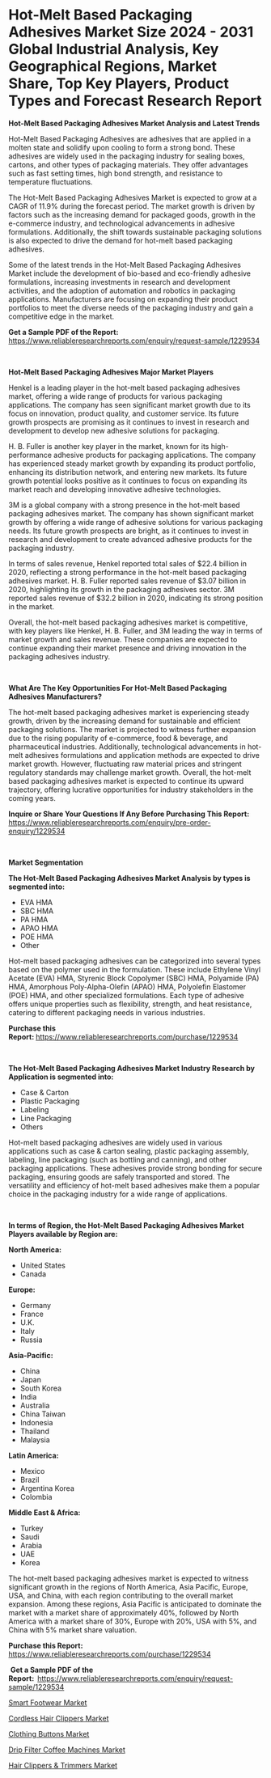 <p><h1>Hot-Melt Based Packaging Adhesives Market Size 2024 - 2031 Global Industrial Analysis, Key Geographical Regions, Market Share, Top Key Players, Product Types and Forecast Research Report</h1></p><p><strong>Hot-Melt Based Packaging Adhesives Market Analysis and Latest Trends</strong></p>
<p><p>Hot-Melt Based Packaging Adhesives are adhesives that are applied in a molten state and solidify upon cooling to form a strong bond. These adhesives are widely used in the packaging industry for sealing boxes, cartons, and other types of packaging materials. They offer advantages such as fast setting times, high bond strength, and resistance to temperature fluctuations.</p><p>The Hot-Melt Based Packaging Adhesives Market is expected to grow at a CAGR of 11.9% during the forecast period. The market growth is driven by factors such as the increasing demand for packaged goods, growth in the e-commerce industry, and technological advancements in adhesive formulations. Additionally, the shift towards sustainable packaging solutions is also expected to drive the demand for hot-melt based packaging adhesives.</p><p>Some of the latest trends in the Hot-Melt Based Packaging Adhesives Market include the development of bio-based and eco-friendly adhesive formulations, increasing investments in research and development activities, and the adoption of automation and robotics in packaging applications. Manufacturers are focusing on expanding their product portfolios to meet the diverse needs of the packaging industry and gain a competitive edge in the market.</p></p>
<p><strong>Get a Sample PDF of the Report:&nbsp;</strong> <a href="https://www.reliableresearchreports.com/enquiry/request-sample/1229534">https://www.reliableresearchreports.com/enquiry/request-sample/1229534</a></p>
<p>&nbsp;</p>
<p><strong>Hot-Melt Based Packaging Adhesives Major Market Players</strong></p>
<p><p>Henkel is a leading player in the hot-melt based packaging adhesives market, offering a wide range of products for various packaging applications. The company has seen significant market growth due to its focus on innovation, product quality, and customer service. Its future growth prospects are promising as it continues to invest in research and development to develop new adhesive solutions for packaging.</p><p>H. B. Fuller is another key player in the market, known for its high-performance adhesive products for packaging applications. The company has experienced steady market growth by expanding its product portfolio, enhancing its distribution network, and entering new markets. Its future growth potential looks positive as it continues to focus on expanding its market reach and developing innovative adhesive technologies.</p><p>3M is a global company with a strong presence in the hot-melt based packaging adhesives market. The company has shown significant market growth by offering a wide range of adhesive solutions for various packaging needs. Its future growth prospects are bright, as it continues to invest in research and development to create advanced adhesive products for the packaging industry.</p><p>In terms of sales revenue, Henkel reported total sales of $22.4 billion in 2020, reflecting a strong performance in the hot-melt based packaging adhesives market. H. B. Fuller reported sales revenue of $3.07 billion in 2020, highlighting its growth in the packaging adhesives sector. 3M reported sales revenue of $32.2 billion in 2020, indicating its strong position in the market.</p><p>Overall, the hot-melt based packaging adhesives market is competitive, with key players like Henkel, H. B. Fuller, and 3M leading the way in terms of market growth and sales revenue. These companies are expected to continue expanding their market presence and driving innovation in the packaging adhesives industry.</p></p>
<p>&nbsp;</p>
<p><strong>What Are The Key Opportunities For Hot-Melt Based Packaging Adhesives Manufacturers?</strong></p>
<p><p>The hot-melt based packaging adhesives market is experiencing steady growth, driven by the increasing demand for sustainable and efficient packaging solutions. The market is projected to witness further expansion due to the rising popularity of e-commerce, food & beverage, and pharmaceutical industries. Additionally, technological advancements in hot-melt adhesives formulations and application methods are expected to drive market growth. However, fluctuating raw material prices and stringent regulatory standards may challenge market growth. Overall, the hot-melt based packaging adhesives market is expected to continue its upward trajectory, offering lucrative opportunities for industry stakeholders in the coming years.</p></p>
<p><strong>Inquire or Share Your Questions If Any Before Purchasing This Report:</strong> <a href="https://www.reliableresearchreports.com/enquiry/pre-order-enquiry/1229534">https://www.reliableresearchreports.com/enquiry/pre-order-enquiry/1229534</a></p>
<p>&nbsp;</p>
<p><strong>Market Segmentation</strong></p>
<p><strong>The Hot-Melt Based Packaging Adhesives Market Analysis by types is segmented into:</strong></p>
<p><ul><li>EVA HMA</li><li>SBC HMA</li><li>PA HMA</li><li>APAO HMA</li><li>POE HMA</li><li>Other</li></ul></p>
<p><p>Hot-melt based packaging adhesives can be categorized into several types based on the polymer used in the formulation. These include Ethylene Vinyl Acetate (EVA) HMA, Styrenic Block Copolymer (SBC) HMA, Polyamide (PA) HMA, Amorphous Poly-Alpha-Olefin (APAO) HMA, Polyolefin Elastomer (POE) HMA, and other specialized formulations. Each type of adhesive offers unique properties such as flexibility, strength, and heat resistance, catering to different packaging needs in various industries.</p></p>
<p><strong>Purchase this Report:&nbsp;</strong><a href="https://www.reliableresearchreports.com/purchase/1229534">https://www.reliableresearchreports.com/purchase/1229534</a></p>
<p>&nbsp;</p>
<p><strong>The Hot-Melt Based Packaging Adhesives Market Industry Research by Application is segmented into:</strong></p>
<p><ul><li>Case & Carton</li><li>Plastic Packaging</li><li>Labeling</li><li>Line Packaging</li><li>Others</li></ul></p>
<p><p>Hot-melt based packaging adhesives are widely used in various applications such as case & carton sealing, plastic packaging assembly, labeling, line packaging (such as bottling and canning), and other packaging applications. These adhesives provide strong bonding for secure packaging, ensuring goods are safely transported and stored. The versatility and efficiency of hot-melt based adhesives make them a popular choice in the packaging industry for a wide range of applications.</p></p>
<p>&nbsp;</p>
<p><strong>In terms of Region, the Hot-Melt Based Packaging Adhesives Market Players available by Region are:</strong></p>
<p>
    <p> <strong> North America: </strong>
        <ul>
            <li>United States</li>
            <li>Canada</li>
        </ul>
        </p> 
    <p> <strong> Europe: </strong>
        <ul>
            <li>Germany</li>
            <li>France</li>
            <li>U.K.</li>
            <li>Italy</li>
            <li>Russia</li>
        </ul>
        </p> 
    <p> <strong> Asia-Pacific: </strong>
        <ul>
            <li>China</li>
            <li>Japan</li>
            <li>South Korea</li>
            <li>India</li>
            <li>Australia</li>
            <li>China Taiwan</li>
            <li>Indonesia</li>
            <li>Thailand</li>
            <li>Malaysia</li>
        </ul>
        </p> 
    <p> <strong> Latin America: </strong>
        <ul>
            <li>Mexico</li>
            <li>Brazil</li>
            <li>Argentina Korea</li>
            <li>Colombia</li>
        </ul>
        </p> 
    <p> <strong> Middle East & Africa: </strong>
        <ul>
            <li>Turkey</li>
            <li>Saudi</li>
            <li>Arabia</li>
            <li>UAE</li>
            <li>Korea</li>
        </ul>
    </p>
    </p>
<p><p>The hot-melt based packaging adhesives market is expected to witness significant growth in the regions of North America, Asia Pacific, Europe, USA, and China, with each region contributing to the overall market expansion. Among these regions, Asia Pacific is anticipated to dominate the market with a market share of approximately 40%, followed by North America with a market share of 30%, Europe with 20%, USA with 5%, and China with 5% market share valuation.</p></p>
<p><strong>Purchase this Report: </strong><a href="https://www.reliableresearchreports.com/purchase/1229534">https://www.reliableresearchreports.com/purchase/1229534</a></p>
<p>&nbsp;<strong>Get a Sample PDF of the Report:&nbsp;&nbsp;</strong><a href="https://www.reliableresearchreports.com/enquiry/request-sample/1229534">https://www.reliableresearchreports.com/enquiry/request-sample/1229534</a></p>
<p><strong></strong></p>
<p><p><a href="https://medium.com/@harrymcgrath965/smart-footwear-market-insights-into-market-cagr-market-trends-and-growth-strategies-68ce23ad3f90">Smart Footwear Market</a></p><p><a href="https://medium.com/@joshuajackson1010/cordless-hair-clippers-market-furnishes-information-on-market-share-market-trends-and-market-eb7595a52498">Cordless Hair Clippers Market</a></p><p><a href="https://medium.com/@juleshahn3456/clothing-buttons-market-furnishes-information-on-market-share-market-trends-and-market-growth-25d771ae7348">Clothing Buttons Market</a></p><p><a href="https://medium.com/@juleshahn3456/drip-filter-coffee-machines-market-trends-forecast-and-competitive-analysis-to-2031-0a8b5e12ed49">Drip Filter Coffee Machines Market</a></p><p><a href="https://medium.com/@joshuajackson1010/hair-clippers-amp-trimmers-market-furnishes-information-on-market-share-market-trends-and-c85732c2ea27">Hair Clippers & Trimmers Market</a></p></p>